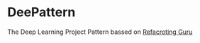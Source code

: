 # DeePattern
The Deep Learning Project Pattern bassed on [Refacroting Guru](https://refactoring.guru/pt-br/design-patterns)
